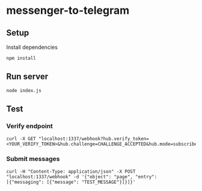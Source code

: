 # messenger-to-telegram

## Setup

Install dependencies

```
npm install
```

## Run server

```
node index.js
```

## Test

### Verify endpoint

```
curl -X GET "localhost:1337/webhook?hub.verify_token=<YOUR_VERIFY_TOKEN>&hub.challenge=CHALLENGE_ACCEPTED&hub.mode=subscribe"
```

### Submit messages

```
curl -H "Content-Type: application/json" -X POST "localhost:1337/webhook" -d '{"object": "page", "entry": [{"messaging": [{"message": "TEST_MESSAGE"}]}]}'
```

